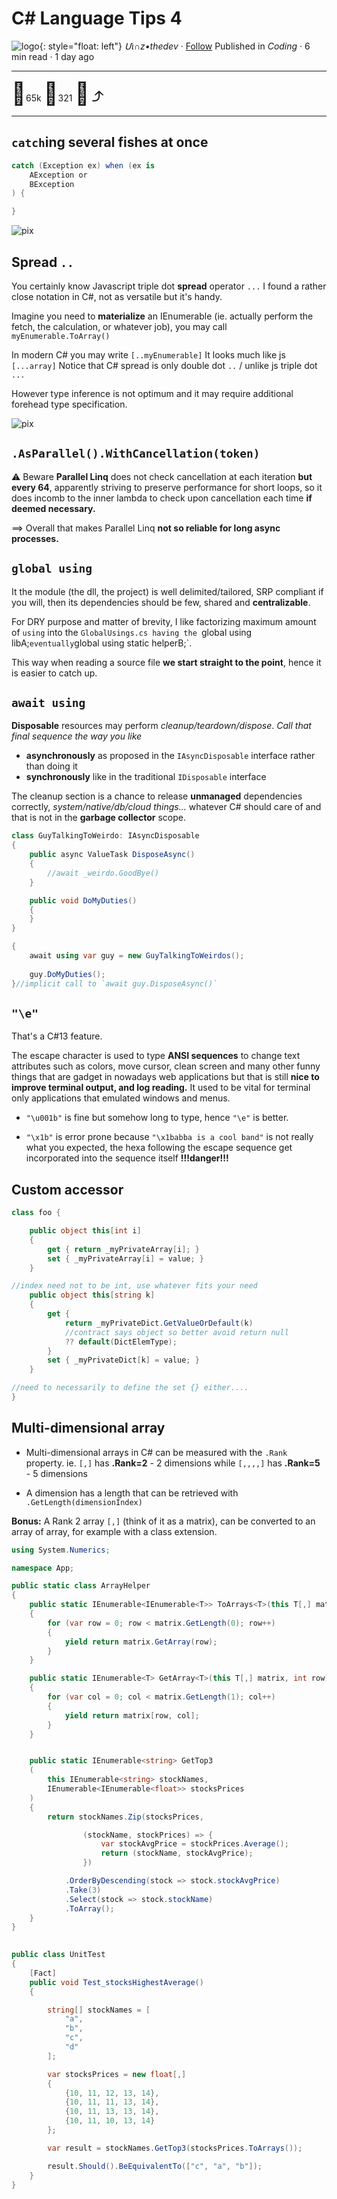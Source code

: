 # C# Language Tips 4

![logo](../pix/viiinzzz48.png){: style="float: left"}
*Մι∩z•thedev* · [Follow](mailto:vinz.thedev@gmail.com)
Published in *Coding* · 6 min read · 1 day ago
___
<span style="font-size:2.5em">👏</span>65k <span style="font-size:2.5em">💬</span>321 <span style="font-size:2.5em">🔖</span> <span style="font-size:2.5em">⤴️</span>
___
## `catch`ing several fishes at once

```csharp
catch (Exception ex) when (ex is 
    AException or
    BException
) {

}
```

![pix](../pix/catchfish.webp)

## Spread `..`

You certainly know Javascript triple dot **spread** operator `...`
I found a rather close notation in C#, not as versatile but it's handy.

Imagine you need to **materialize** an IEnumerable (ie. actually perform the fetch, the calculation, or whatever job), you may call `myEnumerable.ToArray()`

In modern C# you may write `[..myEnumerable]` It looks much like js `[...array]`
Notice that C# spread is only double dot `..` / unlike js triple dot `...`

However type inference is not optimum and it may require additional forehead type specification.

![pix](../pix/spreaddigits.webp)

## `.AsParallel().WithCancellation(token)`

⚠ Beware **Parallel Linq** does not check cancellation at each iteration **but every 64**, 
apparently striving to preserve performance for short loops,
so it does incomb to the inner lambda to check upon cancellation each time **if deemed necessary.**

==> Overall that makes Parallel Linq **not so reliable for long async processes.**

## `global using`

It the module (the dll, the project) is well delimited/tailored, SRP compliant if you will, then its dependencies should be few, shared and **centralizable**.

For DRY purpose and matter of brevity,
I like factorizing maximum amount of `using` into the `GlobalUsings.cs
having the `global using libA;`
eventually `global using static helperB;`.

This way when reading a source file **we start straight to the point**, hence it is easier to catch up.

## `await using`

**Disposable** resources may perform _cleanup/teardown/dispose_.
_Call that final sequence the way you like_
- **asynchronously** as proposed in the `IAsyncDisposable` interface
rather than doing it
- **synchronously** like in the traditional `IDisposable` interface

The cleanup section is a chance to release **unmanaged** dependencies correctly, _system/native/db/cloud things..._ whatever C# should care of and that is not in the **garbage collector** scope.

```csharp
class GuyTalkingToWeirdo: IAsyncDisposable
{
	public async ValueTask DisposeAsync()
	{
		//await _weirdo.GoodBye()
	}

	public void DoMyDuties()
	{
	}
}
```


```csharp
{
	await using var guy = new GuyTalkingToWeirdos();
	
	guy.DoMyDuties();
}//implicit call to `await guy.DisposeAsync()`
```

## `"\e"`

That's a C#13 feature.

The escape character is used to type **ANSI sequences** to change text attributes such as colors, move cursor, clean screen and many other funny things that are gadget in nowadays web applications but that is still **nice to improve terminal output, and log reading.**
It used to be vital for terminal only applications that emulated windows and menus.

- `"\u001b"` is fine but somehow long to type, hence `"\e"` is better.

- `"\x1b"` is error prone because `"\x1babba is a cool band"` is not really what you expected, the hexa following the escape sequence get incorporated into the sequence itself **!!!danger!!!**

## Custom accessor

```csharp
class foo {

	public object this[int i]
	{
	    get { return _myPrivateArray[i]; }
	    set { _myPrivateArray[i] = value; }
	}

//index need not to be int, use whatever fits your need
	public object this[string k]
	{
	    get {
		    return _myPrivateDict.GetValueOrDefault(k)
		    //contract says object so better avoid return null
		    ?? default(DictElemType);
	    }
	    set { _myPrivateDict[k] = value; }
	}

//need to necessarily to define the set {} either....
}
```

## Multi-dimensional array

- Multi-dimensional arrays in C# can be measured with the `.Rank` property.
ie. `[,]` has **.Rank=2**  -  2 dimensions
while `[,,,,]` has **.Rank=5**  - 5 dimensions

- A dimension has a length that can be retrieved with `.GetLength(dimensionIndex)`

**Bonus:**
A Rank 2 array `[,]` (think of it as a matrix), can be converted to an array of array, for example with a class extension.

```csharp
using System.Numerics;

namespace App;

public static class ArrayHelper
{
    public static IEnumerable<IEnumerable<T>> ToArrays<T>(this T[,] matrix) where T : INumber<T>
    {
        for (var row = 0; row < matrix.GetLength(0); row++)
        {
            yield return matrix.GetArray(row);
        }
    }

    public static IEnumerable<T> GetArray<T>(this T[,] matrix, int row) where T : INumber<T>
    {
        for (var col = 0; col < matrix.GetLength(1); col++)
        {
            yield return matrix[row, col];
        }
    }


    public static IEnumerable<string> GetTop3
    (
        this IEnumerable<string> stockNames,
        IEnumerable<IEnumerable<float>> stocksPrices
    )
    {
        return stockNames.Zip(stocksPrices,

                (stockName, stockPrices) => {
                    var stockAvgPrice = stockPrices.Average();
                    return (stockName, stockAvgPrice);
                })

            .OrderByDescending(stock => stock.stockAvgPrice)
            .Take(3)
            .Select(stock => stock.stockName)
            .ToArray();
    }
}
  

public class UnitTest
{
    [Fact]
    public void Test_stocksHighestAverage()
    {

        string[] stockNames = [
            "a",
            "b",
            "c",
            "d"
        ];

        var stocksPrices = new float[,]
        {
            {10, 11, 12, 13, 14},
            {10, 11, 11, 13, 14},
            {10, 11, 13, 13, 14},
            {10, 11, 10, 13, 14}
        };

        var result = stockNames.GetTop3(stocksPrices.ToArrays());

        result.Should().BeEquivalentTo(["c", "a", "b"]);
    }
}
```


